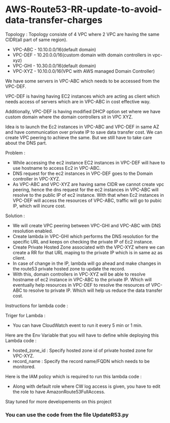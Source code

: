 # AWS-Route53-RR-update-to-avoid-data-transfer-charges

Topology :
Topology consiste of 4 VPC where 2 VPC are having the same CIDR(all part of same region).
- VPC-ABC - 10.10.0.0/16(default domain)
- VPC-DEF - 10.20.0.0/16(custom domain with domain controllers in vpc-xyz)
- VPC-GHI - 10.30.0.0/16(default domain)
- VPC-XYZ - 10.10.0.0/16(VPC with AWS managed Domain Controller)

We have some servers in VPC-ABC which needs to be accessed from the VPC-DEF.

VPC-DEF is having having EC2 instances which are acting as client which needs access of servers which are in VPC-ABC in cost effective way.

Additionally, VPC-DEF is having modified DHCP option set where we have custom domain where the domain controllers sit in VPC XYZ.

Idea is to launch the Ec2 instances in VPC-ABC and VPC-DEF in same AZ and have communication over private IP to save data transfer cost. We can create VPC peering to achieve the same. But we still have to take care about the DNS part.

Problem : 
- While accessing the ec2 instance EC2 instances in VPC-DEF will have to use hostname to access Ec2 in VPC-ABC.
- DNS request for the ec2 instances in VPC-DEF goes to the Domain controller in VPC-XYZ.
- As VPC-ABC and VPC-XYZ are having same CIDR we cannot create vpc peering, hence the dns request for the ec2 instances in VPC-ABC will resolve to the public IP of ec2 instance. With that when Ec2 instances in VPC-DEF will access the resources of VPC-ABC, traffic will go to pubic IP, which will incure cost.

Solution :
- We will create VPC peering between VPC-GHI and VPC-ABC with DNS resolution enabled.
- Create lambda in VPC-GHI which performs the DNS resolution for the specific URL and keeps on checking the private IP of Ec2 instance.
- Create Private Hosted Zone associated with the VPC-XYZ where we can create a RR for that URL maping to the private IP which is in same az as client.
- In case of change in the IP, lambda will go ahead and make changes in the route53 private hosted zone to update the record.
- With this, domain controllers in VPC-XYZ will be able to resolve hostname of ec2 instance in VPC-ABC to the private IP. Which will eventually help resources in VPC-DEF to resolve the resources of VPC-ABC to resolve to private IP. Which will help us reduce the data transfer cost.

Instructions for lambda code :

Triger for Lambda :
- You can have CloudWatch event to run it every 5 min or 1 min.

Here are the Env Variable that you will have to define while deploying this Lambda code :
- hosted_zone_id : Specify hosted zone id of private hosted zone for VPC-XYZ.
- record_name : Specify the record name/FQDN which needs to be monitored.

Here is the IAM policy which is required to run this lambda code :
- Along with default role where CW log access is given, you have to edit the role to have AmazonRoute53FullAccess.

Stay tuned for more developements on this project

### You can use the code from the file UpdateR53.py

